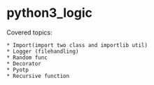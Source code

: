 # python3_logic

Covered topics:

	* Import(import two class and importlib util)
	* Logger (filehandling)
	* Random func
	* Decorator
	* Pyotp
	* Recursive function
